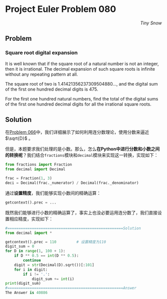 # Project Euler	Problem 080

<p align="right"><i>Tiny Snow</i></p>



## Problem

### Square root digital expansion

It is well known that if the square root of a natural number is not an integer, then it is irrational. The decimal expansion of such square roots is infinite without any repeating pattern at all.

The square root of two is $1.41421356237309504880...$, and the digital sum of the first one hundred decimal digits is $475$.

For the first one hundred natural numbers, find the total of the digital sums of the first one hundred decimal digits for all the irrational square roots.



## Solution

在[Problem 066](../P066/P066_Note.md)中，我们详细展示了如何利用连分数理论，使用分数来逼近 $\sqrt{D}$ 。

但是，本题要求我们处理的是小数。那么，怎么**在Python中进行分数和小数之间的转换呢**？我们结合`fractions`模块和`decimal`模块来实现这一转换，实现如下：

```python
from fractions import Fraction
from decimal import Decimal

frac = Fraction(1, 3)
deci = Decimal(frac._numerator) / Decimal(frac._denominator)
```

通过**设置精度**，我们能够实现小数间的精确运算：

```python
getcontext().prec = ...
```

既然我们能够进行小数的精确运算了，事实上也没必要运用连分数了，我们直接设置相应精度，实现如下：

```python
#====================================================Solution
from decimal import *

getcontext().prec = 110         # 设置精度为110
digit_sum = 0
for D in range(1, 100 + 1):
    if D ** 0.5 == int(D ** 0.5):
        continue
    digit = str(Decimal(D).sqrt())[:101]
    for i in digit:
        if i != '.':
            digit_sum += int(i)
print(digit_sum)
#====================================================Answer
The Answer is 40886
```

